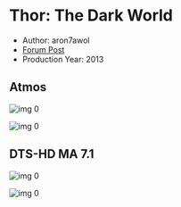 # Thor: The Dark World

* Author: aron7awol
* [Forum Post](https://www.avsforum.com/threads/bass-eq-for-filtered-movies.2995212/post-56811784)
* Production Year: 2013

## Atmos

![img 0](https://i.imgur.com/mlHVxjC.jpg)

![img 0](https://i.imgur.com/72YrYoG.png)

## DTS-HD MA 7.1

![img 0](https://i.imgur.com/8PQOQcD.jpg)

![img 0](https://i.imgur.com/sUcFowU.jpg)

